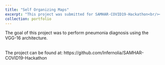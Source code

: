 ```yaml
---
title: "Self Organizing Maps"
excerpt: "This project was submitted for SAMHAR-COVID19-Hackathon<br/><img src='/images/proj7.png'>"
collection: portfolio
---
```


The goal of this project was to perform pneumonia diagnosis using the VGG-16 architecture. 

<BR>
The project can be found at: https://github.com/Infernolia/SAMHAR-COVID19-Hackathon
